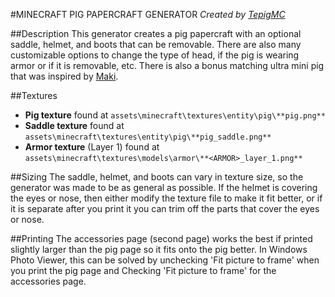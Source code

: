 #MINECRAFT PIG PAPERCRAFT GENERATOR
*Created by [TepigMC](http://pixelpapercraft.com/user/tepigmc)*

##Description
This generator creates a pig papercraft with an optional saddle, helmet, and boots that can be removable.
There are also many customizable options to change the type of head, if the pig is wearing armor or if it is removable, etc.
There is also a bonus matching ultra mini pig that was inspired by [Maki](http://pixelpapercraft.com/user/maki).

##Textures
  - **Pig texture** found at `assets\minecraft\textures\entity\pig\**pig.png**`
  - **Saddle texture** found at `assets\minecraft\textures\entity\pig\**pig_saddle.png**`
  - **Armor texture** (Layer 1) found at `assets\minecraft\textures\models\armor\**<ARMOR>_layer_1.png**`

##Sizing
The saddle, helmet, and boots can vary in texture size, so the generator was made to be as general as possible.
If the helmet is covering the eyes or nose, then either modify the texture file to make it fit better, or
if it is separate after you print it you can trim off the parts that cover the eyes or nose.

##Printing
The accessories page (second page) works the best if printed slightly larger than the pig page so it fits onto the pig better.
In Windows Photo Viewer, this can be solved by unchecking 'Fit picture to frame' when you print the pig page
and Checking 'Fit picture to frame' for the accessories page.